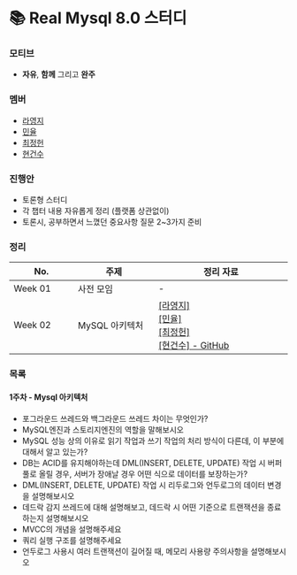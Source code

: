 # 📚 Real Mysql 8.0 스터디

### 모티브
+ **자유**, **함께** 그리고 **완주**

### 멤버
+ [라영지](https://github.com/Rayoungji)
+ [민율](https://github.com/minyul)
+ [최정헌](https://github.com/iiaii)
+ [현건수](https://github.com/hgs-study)

### 진행안
+ 토론형 스터디
+ 각 챕터 내용 자유롭게 정리 (플랫폼 상관없이)
+ 토론시, 공부하면서 느꼈던 중요사항 질문 2~3가지 준비

### 정리
|No. <img width=150/>|주제 <img width=200/>| 정리 자료 <img width=400/>|
|---|---|---|
|Week 01|사전 모임| - |
|Week 02|MySQL 아키텍처| <a href="">[라영지]</a> <br> <a href="https://github.com/minyul">[민율]</a> <br> <a href="">[최정헌]</a> <br>  <a href="https://github.com/zunior-study/real-mysql-study/tree/main/%ED%98%84%EA%B1%B4%EC%88%98/01.%EC%95%84%ED%82%A4%ED%85%8D%EC%B2%98">[현건수] - GitHub </a> <br> |

###  목록
#### 1주차 - Mysql 아키텍처
- 포그라운드 쓰레드와 백그라운드 쓰레드 차이는 무엇인가?
- MySQL엔진과 스토리지엔진의 역할을 말해보시오
- MySQL 성능 상의 이유로 읽기 작업과 쓰기 작업의 처리 방식이 다른데, 이 부분에 대해서 알고 있는가?
- DB는 ACID를 유지해야하는데 DML(INSERT, DELETE, UPDATE) 작업 시 버퍼풀로 올릴 경우, 서버가 장애날 경우 어떤 식으로 데이터를 보장하는가?
- DML(INSERT, DELETE, UPDATE) 작업 시 리두로그와 언두로그의 데이터 변경을 설명해보시오
- 데드락 감지 쓰레드에 대해 설명해보고, 데드락 시 어떤 기준으로 트랜잭션을 종료하는지 설명해보시오
- MVCC의 개념을 설명해주세요
- 쿼리 실행 구조를 설명해주세요
- 언두로그 사용시 여러 트랜잭션이 길어질 때, 메모리 사용량 주의사항을 설명해보시오

